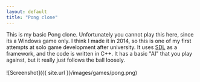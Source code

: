 ```yaml
---
layout: default
title: "Pong clone"
---
```

This is my basic Pong clone. Unfortunately you cannot play this here, since its a Windows game only. I think I made it in 2014, so this is one of my first attempts at solo game development after university. It uses [SDL](https://www.libsdl.org/) as a framework, and the code is written in C++. It has a basic "AI" that you play against, but it really just follows the ball loosely.
<br>
<br>
![Screenshot]({{ site.url }}/images/games/pong.png)